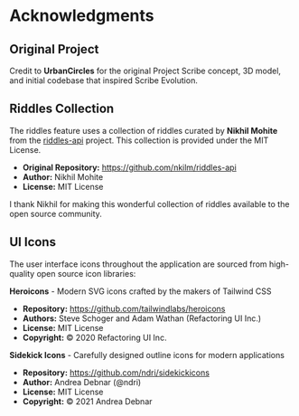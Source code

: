 # Acknowledgments

## Original Project

Credit to **UrbanCircles** for the original Project Scribe concept, 3D model, and initial codebase that inspired Scribe Evolution.

## Riddles Collection

The riddles feature uses a collection of riddles curated by **Nikhil Mohite** from the [riddles-api](https://github.com/nkilm/riddles-api) project. This collection is provided under the MIT License.

- **Original Repository:** https://github.com/nkilm/riddles-api
- **Author:** Nikhil Mohite
- **License:** MIT License

I thank Nikhil for making this wonderful collection of riddles available to the open source community.

## UI Icons

The user interface icons throughout the application are sourced from high-quality open source icon libraries:

**Heroicons** - Modern SVG icons crafted by the makers of Tailwind CSS

- **Repository:** https://github.com/tailwindlabs/heroicons
- **Authors:** Steve Schoger and Adam Wathan (Refactoring UI Inc.)
- **License:** MIT License
- **Copyright:** © 2020 Refactoring UI Inc.

**Sidekick Icons** - Carefully designed outline icons for modern applications

- **Repository:** https://github.com/ndri/sidekickicons
- **Author:** Andrea Debnar (@ndri)
- **License:** MIT License
- **Copyright:** © 2021 Andrea Debnar
